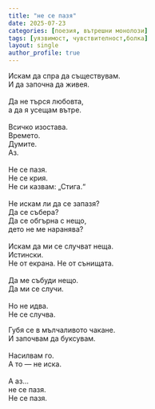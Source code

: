 ```yaml
---
title: "не се пазя"
date: 2025-07-23
categories: [поезия, вътрешни монолози]
tags: [уязвимост, чувствителност,болка]
layout: single
author_profile: true
---
```

<div class="poem3">

Искам да спра да съществувам. <br/>
И да започна да живея. <br/>
 <br/>
Да не търся любовта, <br/>
а да я усещам вътре. <br/>
 <br/>
Всичко изостава. <br/>
Времето. <br/>
Думите. <br/>
Аз. <br/>
 <br/>
Не се пазя. <br/>
Не се крия. <br/>
Не си казвам: „Стига.“ <br/>
 <br/>
Не искам ли да се запазя? <br/>
Да се събера? <br/>
Да се обгърна с нещо, <br/>
дето не ме наранява? <br/>
 <br/>
Искам да ми се случват неща. <br/>
Истински. <br/>
Не от екрана. Не от сънищата. <br/>
 <br/>
Да ме събуди нещо. <br/>
Да ми се случи. <br/>
 <br/>
Но не идва. <br/>
Не се случва. <br/>

Губя се в мълчаливото чакане. <br/>
И започвам да буксувам. <br/>
 <br/>
Насилвам го. <br/>
А то — не иска. <br/>
 <br/>
А аз… <br/>
не се пазя. <br/>
Не се пазя. <br/>
</div>